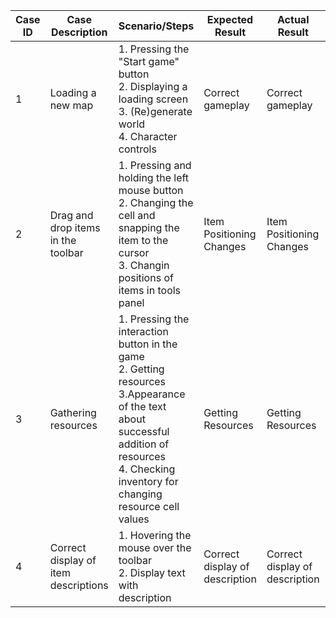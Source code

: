Case ID | Case Description | Scenario/Steps | Expected Result | Actual Result | Pass/Fail
------- | ---------------- | -------------- | --------------- | ------------- | ---------
1|Loading a new map|1. Pressing the "Start game" button <br>2. Displaying a loading screen <br>3. (Re)generate world<br>4. Character controls<br>|Correct gameplay|Correct gameplay|Pass
2|Drag and drop items in the toolbar|1. Pressing and holding the left mouse button<br>2. Changing the cell and snapping the item to the cursor<br>3. Changin positions of items in tools panel|Item Positioning Changes|Item Positioning Changes|Pass
3|Gathering resources |1. Pressing the interaction button in the game<br>2.  Getting resources<br>3.Appearance of the text about successful addition of resources<br>4. Checking inventory for changing resource cell values <br>|Getting Resources|Getting Resources|Pass
4| Correct display of item descriptions|1.  Hovering the mouse over the toolbar <br>2.  Display text with description<br>|Correct display of description|Correct display of description|Pass
